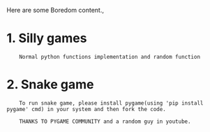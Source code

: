 Here are some Boredom content.,
# 1. Silly games
        Normal python functions implementation and random function 
# 2. Snake game
        To run snake game, please install pygame(using 'pip install pygame' cmd) in your system and then fork the code.

        THANKS TO PYGAME COMMUNITY and a random guy in youtube.
